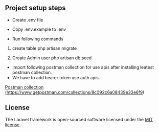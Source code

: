 ## Project setup steps
- Create .env file
- Copy .env.example to .env

- Run following commands
1) create table
php artisan migrate

2) Create Admin user
php artisan db:seed

- Import following postman collection for use apis after installing leatest postman collection.
- We have to add bearer token use auth apis.

<a href="https://www.getpostman.com/collections/8c092c6a08439e33e6f9">Postman collection (https://www.getpostman.com/collections/8c092c6a08439e33e6f9)</a>

## License

The Laravel framework is open-sourced software licensed under the [MIT license](https://opensource.org/licenses/MIT).
